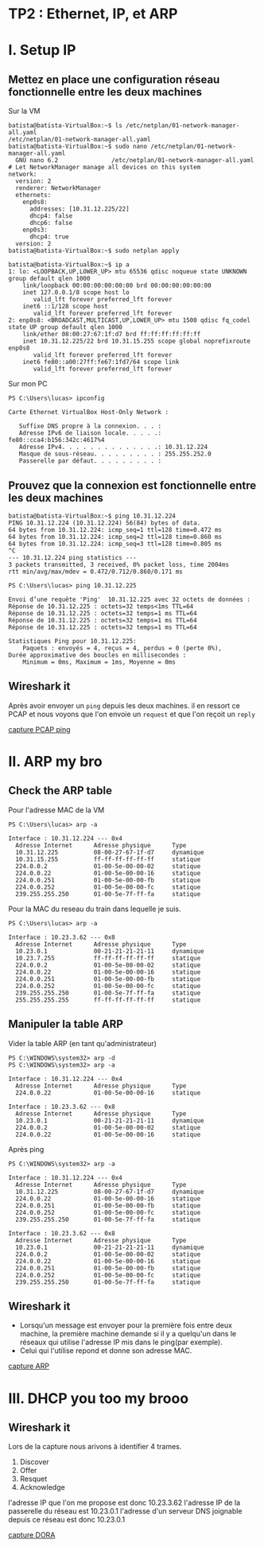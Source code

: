 # TP2 : Ethernet, IP, et ARP

# I. Setup IP
## Mettez en place une configuration réseau fonctionnelle entre les deux machines

Sur la VM 
```
batista@batista-VirtualBox:~$ ls /etc/netplan/01-network-manager-all.yaml
/etc/netplan/01-network-manager-all.yaml
batista@batista-VirtualBox:~$ sudo nano /etc/netplan/01-network-manager-all.yaml
  GNU nano 6.2               /etc/netplan/01-network-manager-all.yaml                        # Let NetworkManager manage all devices on this system
network:
  version: 2
  renderer: NetworkManager
  ethernets:
    enp0s8:
      addresses: [10.31.12.225/22]
      dhcp4: false
      dhcp6: false
    enp0s3:
      dhcp4: true
  version: 2
batista@batista-VirtualBox:~$ sudo netplan apply  
```
```
batista@batista-VirtualBox:~$ ip a
1: lo: <LOOPBACK,UP,LOWER_UP> mtu 65536 qdisc noqueue state UNKNOWN group default qlen 1000
    link/loopback 00:00:00:00:00:00 brd 00:00:00:00:00:00
    inet 127.0.0.1/8 scope host lo
       valid_lft forever preferred_lft forever
    inet6 ::1/128 scope host
       valid_lft forever preferred_lft forever
2: enp0s8: <BROADCAST,MULTICAST,UP,LOWER_UP> mtu 1500 qdisc fq_codel state UP group default qlen 1000
    link/ether 08:00:27:67:1f:d7 brd ff:ff:ff:ff:ff:ff
    inet 10.31.12.225/22 brd 10.31.15.255 scope global noprefixroute enp0s8
       valid_lft forever preferred_lft forever
    inet6 fe80::a00:27ff:fe67:1fd7/64 scope link
       valid_lft forever preferred_lft forever
```
Sur mon PC 

```
PS C:\Users\lucas> ipconfig

Carte Ethernet VirtualBox Host-Only Network :

   Suffixe DNS propre à la connexion. . . :
   Adresse IPv6 de liaison locale. . . . .: fe80::cca4:b156:342c:4617%4
   Adresse IPv4. . . . . . . . . . . . . .: 10.31.12.224
   Masque de sous-réseau. . . . . . . . . : 255.255.252.0
   Passerelle par défaut. . . . . . . . . :
```

## Prouvez que la connexion est fonctionnelle entre les deux machines

```
batista@batista-VirtualBox:~$ ping 10.31.12.224
PING 10.31.12.224 (10.31.12.224) 56(84) bytes of data.
64 bytes from 10.31.12.224: icmp_seq=1 ttl=128 time=0.472 ms
64 bytes from 10.31.12.224: icmp_seq=2 ttl=128 time=0.860 ms
64 bytes from 10.31.12.224: icmp_seq=3 ttl=128 time=0.805 ms
^C
--- 10.31.12.224 ping statistics ---
3 packets transmitted, 3 received, 0% packet loss, time 2004ms
rtt min/avg/max/mdev = 0.472/0.712/0.860/0.171 ms
```
```
PS C:\Users\lucas> ping 10.31.12.225

Envoi d’une requête 'Ping'  10.31.12.225 avec 32 octets de données :
Réponse de 10.31.12.225 : octets=32 temps<1ms TTL=64
Réponse de 10.31.12.225 : octets=32 temps=1 ms TTL=64
Réponse de 10.31.12.225 : octets=32 temps=1 ms TTL=64
Réponse de 10.31.12.225 : octets=32 temps=1 ms TTL=64

Statistiques Ping pour 10.31.12.225:
    Paquets : envoyés = 4, reçus = 4, perdus = 0 (perte 0%),
Durée approximative des boucles en millisecondes :
    Minimum = 0ms, Maximum = 1ms, Moyenne = 0ms

```

## Wireshark it

Après avoir envoyer un `ping` depuis les deux machines. il en ressort ce PCAP et nous voyons que l'on envoie un `request` et que l'on reçoit un `reply`

[capture PCAP ping](./tp_reseau/TP2_Ethernet,_IP_et_ARP/PCAP/pcap_ping1.pcapng)


# II. ARP my bro

## Check the ARP table
Pour l'adresse MAC de la VM
```
PS C:\Users\lucas> arp -a

Interface : 10.31.12.224 --- 0x4
  Adresse Internet      Adresse physique      Type
  10.31.12.225          08-00-27-67-1f-d7     dynamique
  10.31.15.255          ff-ff-ff-ff-ff-ff     statique
  224.0.0.2             01-00-5e-00-00-02     statique
  224.0.0.22            01-00-5e-00-00-16     statique
  224.0.0.251           01-00-5e-00-00-fb     statique
  224.0.0.252           01-00-5e-00-00-fc     statique
  239.255.255.250       01-00-5e-7f-ff-fa     statique
```

Pour la MAC du reseau du train dans lequelle je suis.

```
PS C:\Users\lucas> arp -a

Interface : 10.23.3.62 --- 0x8
  Adresse Internet      Adresse physique      Type
  10.23.0.1             00-21-21-21-21-11     dynamique
  10.23.7.255           ff-ff-ff-ff-ff-ff     statique
  224.0.0.2             01-00-5e-00-00-02     statique
  224.0.0.22            01-00-5e-00-00-16     statique
  224.0.0.251           01-00-5e-00-00-fb     statique
  224.0.0.252           01-00-5e-00-00-fc     statique
  239.255.255.250       01-00-5e-7f-ff-fa     statique
  255.255.255.255       ff-ff-ff-ff-ff-ff     statique
```

##  Manipuler la table ARP

Vider la table ARP (en tant qu'administrateur)
```
PS C:\WINDOWS\system32> arp -d
PS C:\WINDOWS\system32> arp -a

Interface : 10.31.12.224 --- 0x4
  Adresse Internet      Adresse physique      Type
  224.0.0.22            01-00-5e-00-00-16     statique

Interface : 10.23.3.62 --- 0x8
  Adresse Internet      Adresse physique      Type
  10.23.0.1             00-21-21-21-21-11     dynamique
  224.0.0.2             01-00-5e-00-00-02     statique
  224.0.0.22            01-00-5e-00-00-16     statique
```

Après ping 

```
PS C:\WINDOWS\system32> arp -a

Interface : 10.31.12.224 --- 0x4
  Adresse Internet      Adresse physique      Type
  10.31.12.225          08-00-27-67-1f-d7     dynamique
  224.0.0.22            01-00-5e-00-00-16     statique
  224.0.0.251           01-00-5e-00-00-fb     statique
  224.0.0.252           01-00-5e-00-00-fc     statique
  239.255.255.250       01-00-5e-7f-ff-fa     statique

Interface : 10.23.3.62 --- 0x8
  Adresse Internet      Adresse physique      Type
  10.23.0.1             00-21-21-21-21-11     dynamique
  224.0.0.2             01-00-5e-00-00-02     statique
  224.0.0.22            01-00-5e-00-00-16     statique
  224.0.0.251           01-00-5e-00-00-fb     statique
  224.0.0.252           01-00-5e-00-00-fc     statique
  239.255.255.250       01-00-5e-7f-ff-fa     statique
```
## Wireshark it

* Lorsqu'un message est envoyer pour la première fois entre deux machine, la première machine demande si il y a quelqu'un dans le réseaux qui utilise l'adresse IP mis dans le ping(par exemple). 
* Celui qui l'utilise repond et donne son adresse MAC. 

[capture ARP](./tp_reseau/TP2_Ethernet,_IP_et_ARP/PCAP/ARP.pcapng)

# III. DHCP you too my brooo

## Wireshark it

Lors de la capture nous arivons à identifier 4 trames.
1. Discover
2. Offer
3. Resquet
4. Acknowledge


l'adresse IP que l'on me propose est donc 10.23.3.62 
l'adresse IP de la passerelle du réseau est 10.23.0.1
l'adresse d'un serveur DNS joignable depuis ce réseau est donc 10.23.0.1

[capture DORA](./tp_reseau/TP2_Ethernet,_IP_et_ARP/PCAP/DORA1.pcapng)
